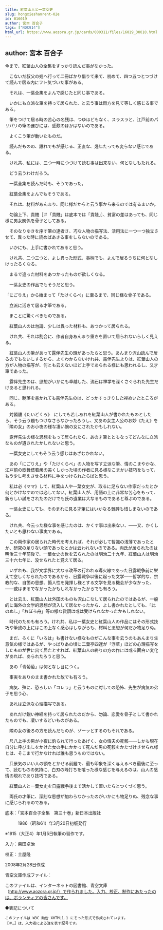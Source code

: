 ```yaml
---
title: 紅葉山人と一葉女史
slug: hongxieshanrent-02e
id: 016019
author: 宮本 百合子
tags: ["NDC914"]
html_url: https://www.aozora.gr.jp/cards/000311/files/16019_30010.html
---
```


## author: 宮本 百合子

今まで、紅葉山人の全集をすっかり読んだ事がなかった。

　こないだ叔父の処へ行って二冊ばかり借りて来て、初めて、四つ五つとつづけて読んで居る内にフト気づいた事がある。

　それは、一葉全集をよんで感じたと同じ事である。

　いかにも立派な筆を持って居られた、と云う事は両方を見て等しく感じる事である。

　筆をつけて居る時の苦心の名残は、つゆほどもなく、スラスラと、江戸前のパリパリの筆の運びには、感歎のほかはないのである。

　よくこう筆が動いたものだ。

　読んだものの、誰れでもが感じる、正直な、幾年たっても変らない感じである。

　けれ共、私には、三つ一時につづけて読む事は出来ない、何となしもたれる。

　どう云うわけだろう。

　一葉全集を読んだ時も、そうであった。

　紅葉全集をよんでもそうである。

　それは、材料があんまり、同じ様だからと云う事から来るのでは有るまいか。

　勿論上下、貴賤［＃「貴賤」は底本では「貴餞」］、貧富の差はあっても、同じ様に男女関係を骨子としてある。

　そのなりゆきを序す筆の達者さ、巧な人物の描写法、活用法に一つ一つ独立させて、異った時に読めばあきる事をしらないのである。

　いかにも、上手に書かれてあると思う。

　けれ共、二つ三つと、よし異った形式、事柄でも、よんで居るうちに何となしけったるくなる。

　まるで違った材料をあつかったものが欲しくなる。

　一葉女史の作品でもそうだと思う。

「にごりえ」から始まって「たけくらべ」に至るまで、同じ様な骨子である。

　立派に活きて居る才筆である。

　まことに驚くべきものである。

　紅葉山人のは勿論、少しは異った材料も、あつかって居られる。

　けれ共、それは割合に、作者自身あんまり重きを置いて居られないらしく見える。

　紅葉山人の筆があって露伴先生の頭があったらと思う。あんまり沢山読んで居るのでもないしするから、よくわからないけれ共、露伴先生よりは、紅葉山人の方が人物の描写が、何とも云えないほど上手であられる様にも思われるし、又才筆であった。

　露伴先生のは、思想がいかにも卓越した、流石は禅学を深くさぐられた先生だけあると思われる。

　同じ、馳落を書かれても露伴先生のは、どっかすっきりした禅めいたところがある。

　対髑髏《たいどくろ》　にしても若しあれを紅葉山人が書かれたものとしたら、そう云う題もつけなさらなかったろうし、又あの女主人公のお妙《たえ》を「隣の女」のお小夜の様な凄い腕の女にされたかもしれない。

　露伴先生の様な思想をもって居られたら、あの才筆とともなってどんなに立派なものが遺されたかしれないと思う。

　一葉女史にしてもそう云う感じはあざむかれない。

　あの「にごりえ」や「たけくらべ」の人物を写す立派な筆、情のこまやかな、江戸前の歌舞伎若衆の美くしかった頃の作者に見る様なこまかい技巧をもって、もう少し考えさせる材料に手をつけられたらばと思う。

　私は必《ママ》して、紅葉山人や一葉女史が、取るに足らない作家だったとか何とかけなすのでは必してない。紅葉山人が、用語の上に非常な苦心をもって、新らしい試をされたのだけでも氏の遺業は大なるものであると尊ぶのである。

　一葉女史にしても、そのまれに見る才筆にはいかなる賛辞も惜しまないのである。

　けれ共、今云った様な事を感じたのは、かくす事は出来ない、――又、かくしたいとも思わない事実である。

　この両作家の居られた時代を考えれば、それが必して智識の浅薄であったとか、研究の足りない頭であったとかは云われないのである。両氏が居られたのは明治三十年前後で、一葉女史の世を去られたのは明治二十九年、紅葉山人は明治三十六七年に、没せられたと覚えて居る。

　いずれも、我が文学界に大なる改革の行われる導火線であった日露戦争前に栄えて空しくなられたのであるから、日露戦争以後に起った文学――哲学的な、宗教的な、自箇の思想、箇人性を発揮し様とする文学を見る機会が少なかった、――或はまるでなかったかもしれなかったからでも有ろう。

　とは云え、紅葉山人は外国のものも沢山こなして居られたのではあるが、一般的に海外の文学的思想が流入して居なかったから、よし書かれたとしても、「此のぬし」「おぼろ舟」等の様な賞讚は或は受けられなかったかもしれない。

　時代のためも有ろう。けれ共、私は一葉女史と紅葉山人の作品にはその形式技巧や筆致の上にはこの上なく感心はしながらも、材料と思想が何だか物足りぬ。

　まだ、ろくに「いろは」も書けない様なものがこんな事を云うのもあんまり生意気の様ではあるが、やっぱりあの頃に二葉亭四迷が「浮草」ほどの心理描写をしたものが世に出て居たとすれば、紅葉山人の終りの方の作には或る面白い変化があれば、あられたろうと思う。

　あの「青葡萄」は何となし目につく。

　事実をありのまま書かれた故でも有ろう。

　病気、殊に、恐ろしい「コレラ」と云うものに対しての恐怖、先生が病気の弟子を思う心、

　あれは立派な心理描写である。

　あれだけ鋭い神経を持って居られたのだから、勿論、恋愛を骨子として書かれたものでも、凄いするどいものがある。

　隣の女の後ろの方を読んだものが、ゾーッとするのもそれである。

　尺八上手の男が小夜に釣られて行ったあげく、女の情夫の死骸――しかも現在自分に呼び出しをかけた女の手にかかって死んだ男の死骸をかたづけさせられ様とは、そこまで行かなければ誰も思うものではない。

　只景気のいい人の顎をとかせる前題で、最も印象を深く与えるべき最後に至って、読むものの気持に、白刃の峰打ちを喰った様な感じを与えるのは、山人の感情の現れであり技巧である。

　紅葉山人と一葉女史を日露戦争後まで活かして置いたらとつくづく思う。

　両氏の才筆に、深刻な思想が加わらなかったのがいかにも物足りぬ、残念な事に感じられるのである。













底本：「宮本百合子全集　第三十巻」新日本出版社


　　　1986（昭和61）年3月20日初版発行

※1915（大正4）年1月5日執筆の習作です。

入力：柴田卓治

校正：土屋隆

2008年2月28日作成

青空文庫作成ファイル：

このファイルは、インターネットの図書館、青空文庫（http://www.aozora.gr.jp/）で作られました。入力、校正、制作にあたったのは、ボランティアの皆さんです。











●表記について


	このファイルは W3C 勧告 XHTML1.1 にそった形式で作成されています。
	［＃…］は、入力者による注を表す記号です。